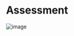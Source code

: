 # Assessment
![image](https://user-images.githubusercontent.com/67243946/203674674-2fd0840c-4105-4ccb-95c5-9ae6e22f84ed.png)
